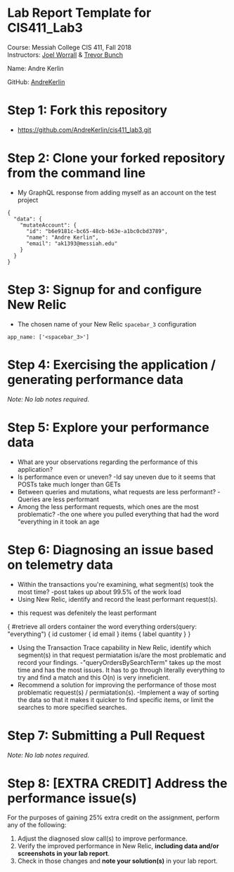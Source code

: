 # Lab Report Template for CIS411_Lab3
Course: Messiah College CIS 411, Fall 2018<br/>
Instructors: [Joel Worrall](https://github.com/tangollama) & [Trevor Bunch](https://github.com/trevordbunch)<br/>

Name: Andre Kerlin<br/>

GitHub: [AndreKerlin](https://github.com/AndreKerlin)<br/>

# Step 1: Fork this repository
- https://github.com/AndreKerlin/cis411_lab3.git

# Step 2: Clone your forked repository from the command line
- My GraphQL response from adding myself as an account on the test project
```
{
  "data": {
    "mutateAccount": {
      "id": "b6e9181c-bc65-48cb-b63e-a1bc0cbd3789",
      "name": "Andre Kerlin",
      "email": "ak1393@messiah.edu"
    }
  }
}
```

# Step 3: Signup for and configure New Relic
- The chosen name of your New Relic ```spacebar_3``` configuration
```
app_name: ['<spacebar_3>']
```

# Step 4: Exercising the application / generating performance data

_Note: No lab notes required._

# Step 5: Explore your performance data
* What are your observations regarding the performance of this application? 
* Is performance even or uneven? 
-Id say uneven due to it seems that POSTs take much longer than GETs
* Between queries and mutations, what requests are less performant? 
-Queries are less performant
* Among the less performant requests, which ones are the most problematic?
-the one where you pulled everything that had the word "everything in it took an age

# Step 6: Diagnosing an issue based on telemetry data
* Within the transactions you're examining, what segment(s) took the most time?
-post takes up about 99.5% of the work load
* Using New Relic, identify and record the least performant request(s).
- this request was defenitely the least performant 

{
  #retrieve all orders container the word everything
  orders(query: "everything") {
    id
    customer {
      id
      email
    }
    items {
      label
      quantity
    }
  }
* Using the Transaction Trace capability in New Relic, identify which segment(s) in that request permiatation is/are the most problematic and record your findings.
-"queryOrdersBySearchTerm" takes up the most time and has the most issues. It has to go through literally everything to try and find a match and this O(n) is very inneficient.
* Recommend a solution for improving the performance of those most problematic request(s) / permiatation(s).
-Implement a way of sorting the data so that it makes it quicker to find specific items, or limit the searches to more specified searches.

# Step 7: Submitting a Pull Request
_Note: No lab notes required._

# Step 8: [EXTRA CREDIT] Address the performance issue(s)
For the purposes of gaining 25% extra credit on the assignment, perform any of the following:
1. Adjust the diagnosed slow call(s) to improve performance. 
2. Verify the improved performance in New Relic, **including data and/or screenshots in your lab report**.
2. Check in those changes and **note your solution(s)** in your lab report.